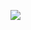 [![](http://img.youtube.com/vi/5D7fOZKle-w/0.jpg)](http://www.youtube.com/watch?v=5D7fOZKle-w "Chapter 20 - Exercise 1 - Asteroids Bounding Sphere")
